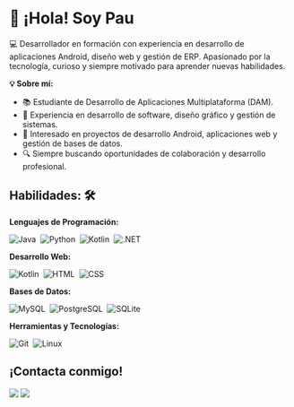 # 👋 ¡Hola! Soy Pau


💻 Desarrollador en formación con experiencia en desarrollo de aplicaciones Android, diseño web y gestión de ERP. Apasionado por la tecnología, curioso y siempre motivado para aprender nuevas habilidades.

**💡 Sobre mí:**
- 📚 Estudiante de Desarrollo de Aplicaciones Multiplataforma (DAM).
- 🚀 Experiencia en desarrollo de software, diseño gráfico y gestión de sistemas.
- 🎯 Interesado en proyectos de desarrollo Android, aplicaciones web y gestión de bases de datos.
- 🔍 Siempre buscando oportunidades de colaboración y desarrollo profesional.


## Habilidades: 🛠️ 
**Lenguajes de Programación:**

![Java](https://img.shields.io/badge/Java-ED8B00?style=for-the-badge&logo=java&logoColor=white)&nbsp;
![Python](https://img.shields.io/badge/Python-3776AB?style=for-the-badge&logo=python&logoColor=white)&nbsp;
![Kotlin](https://img.shields.io/badge/Kotlin-7F52FF?style=for-the-badge&logo=Kotlin&logoColor=white)&nbsp;
![.NET](https://img.shields.io/badge/.NET-5C2D91?style=for-the-badge&logo=.net&logoColor=white)&nbsp;

**Desarrollo Web:**

![Kotlin](https://img.shields.io/badge/Wordpress-21759B?style=for-the-badge&logo=wordpress&logoColor=white)&nbsp;
![HTML](https://img.shields.io/badge/HTML5-E34F26?style=for-the-badge&logo=html5&logoColor=white)&nbsp;
![CSS](https://img.shields.io/badge/CSS-239120?&style=for-the-badge&logo=css3&logoColor=white)&nbsp;

**Bases de Datos:**

![MySQL](https://img.shields.io/badge/MySQL-00000F?style=for-the-badge&logo=mysql&logoColor=white)&nbsp;
![PostgreSQL](https://img.shields.io/badge/PostgreSQL-316192?style=for-the-badge&logo=postgresql&logoColor=white)&nbsp;
![SQLite](https://img.shields.io/badge/SQLite-07405E?style=for-the-badge&logo=sqlite&logoColor=white)&nbsp;

**Herramientas y Tecnologías:**

![Git](https://img.shields.io/badge/GIT-E44C30?style=for-the-badge&logo=git&logoColor=white)&nbsp;
![Linux](https://img.shields.io/badge/Linux-FCC624?style=for-the-badge&logo=linux&logoColor=black)&nbsp;



## ¡Contacta conmigo!

[<img src="https://img.shields.io/badge/website-000000?style=for-the-badge&logo=About.me&logoColor=white" />](https://p25005.github.io)
[<img src="https://img.shields.io/badge/LinkedIn-0077B5?style=for-the-badge&logo=linkedin&logoColor=white" />](https://linkedin.com/in/pau-mateo-150471262)

<!--
**P25005/P25005** is a ✨ _special_ ✨ repository because its `README.md` (this file) appears on your GitHub profile.

Here are some ideas to get you started:

- 🔭 I’m currently working on ...
- 🌱 I’m currently learning ...
- 👯 I’m looking to collaborate on ...
- 🤔 I’m looking for help with ...
- 💬 Ask me about ...
- 📫 How to reach me: ...
- 😄 Pronouns: ...
- ⚡ Fun fact: ...
-->
